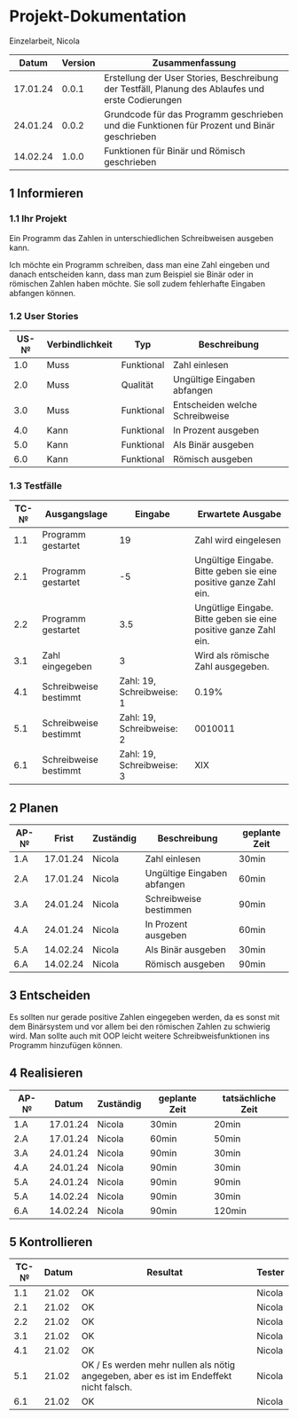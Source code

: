 # Projekt-Dokumentation

Einzelarbeit, Nicola

| Datum | Version | Zusammenfassung                                              |
| ----- | ------- | ------------------------------------------------------------ |
| 17.01.24 | 0.0.1   | Erstellung der User Stories, Beschreibung der Testfäll, Planung des Ablaufes und erste Codierungen |
| 24.01.24 | 0.0.2   | Grundcode für das Programm geschrieben und die Funktionen für Prozent und Binär geschrieben |
| 14.02.24 | 1.0.0   | Funktionen für Binär und Römisch geschrieben |

## 1 Informieren

### 1.1 Ihr Projekt

Ein Programm das Zahlen in unterschiedlichen Schreibweisen ausgeben kann.

Ich möchte ein Programm schreiben, dass man eine Zahl eingeben und danach entscheiden kann, dass man zum Beispiel sie Binär oder in römischen Zahlen haben möchte. Sie soll zudem fehlerhafte Eingaben abfangen können.

### 1.2 User Stories

| US-№ | Verbindlichkeit | Typ  | Beschreibung                       |
| ---- | --------------- | ---- | ---------------------------------- |
| 1.0  | Muss            | Funktional | Zahl einlesen |
| 2.0  | Muss            | Qualität   | Ungültige Eingaben abfangen |
| 3.0  | Muss            | Funktional | Entscheiden welche Schreibweise |
| 4.0  | Kann            | Funktional | In Prozent ausgeben |
| 5.0  | Kann            | Funktional | Als Binär ausgeben |
| 6.0  | Kann            | Funktional | Römisch ausgeben |

### 1.3 Testfälle

| TC-№ | Ausgangslage | Eingabe | Erwartete Ausgabe |
| ---- | ------------ | ------- | ----------------- |
| 1.1  | Programm gestartet | 19      | Zahl wird eingelesen |
| 2.1  | Programm gestartet | -5      | Ungültige Eingabe. Bitte geben sie eine positive ganze Zahl ein. |
| 2.2  | Programm gestartet | 3.5     | Ungütlige Eingabe. Bitte geben sie eine positive ganze Zahl ein. |
| 3.1  | Zahl eingegeben | 3 | Wird als römische Zahl ausgegeben. |
| 4.1  | Schreibweise bestimmt | Zahl: 19, Schreibweise: 1 | 0.19% |
| 5.1  | Schreibweise bestimmt | Zahl: 19, Schreibweise: 2 | 0010011|
| 6.1  | Schreibweise bestimmt | Zahl: 19, Schreibweise: 3 | XIX |

## 2 Planen

| AP-№ | Frist    | Zuständig | Beschreibung | geplante Zeit |
| ---- | -------- | --------- | ------------ | ------------- |
| 1.A  | 17.01.24 | Nicola    | Zahl einlesen               | 30min |
| 2.A  | 17.01.24 | Nicola    | Ungültige Eingaben abfangen | 60min |
| 3.A  | 24.01.24 | Nicola    | Schreibweise bestimmen      | 90min |
| 4.A  | 24.01.24 | Nicola    | In Prozent ausgeben         | 60min |
| 5.A  | 14.02.24 | Nicola    | Als Binär ausgeben          | 30min |
| 6.A  | 14.02.24 | Nicola    | Römisch ausgeben            | 90min |

## 3 Entscheiden

Es sollten nur gerade positive Zahlen eingegeben werden, da es sonst mit dem Binärsystem und vor allem bei den römischen Zahlen zu schwierig wird.
Man sollte auch mit OOP leicht weitere Schreibweisfunktionen ins Programm hinzufügen können.

## 4 Realisieren

| AP-№ | Datum | Zuständig | geplante Zeit | tatsächliche Zeit |
| ---- | ----- | --------- | ------------- | ----------------- |
| 1.A  | 17.01.24 | Nicola | 30min | 20min  |
| 2.A  | 17.01.24 | Nicola | 60min | 50min  |
| 3.A  | 24.01.24 | Nicola | 90min | 30min  |
| 4.A  | 24.01.24 | Nicola | 90min | 30min  |
| 5.A  | 24.01.24 | Nicola | 90min | 90min  |
| 5.A  | 14.02.24 | Nicola | 90min | 30min  |
| 6.A  | 14.02.24 | Nicola | 90min | 120min |

## 5 Kontrollieren

| TC-№ | Datum | Resultat | Tester |
| ---- | ----- | -------- | ------ |
| 1.1  | 21.02 | OK | Nicola |
| 2.1  | 21.02 | OK | Nicola |
| 2.2  | 21.02 | OK | Nicola |
| 3.1  | 21.02 | OK | Nicola |
| 4.1  | 21.02 | OK | Nicola |
| 5.1  | 21.02 | OK / Es werden mehr nullen als nötig angegeben, aber es ist im Endeffekt nicht falsch. | Nicola |
| 6.1  | 21.02 | OK | Nicola |
